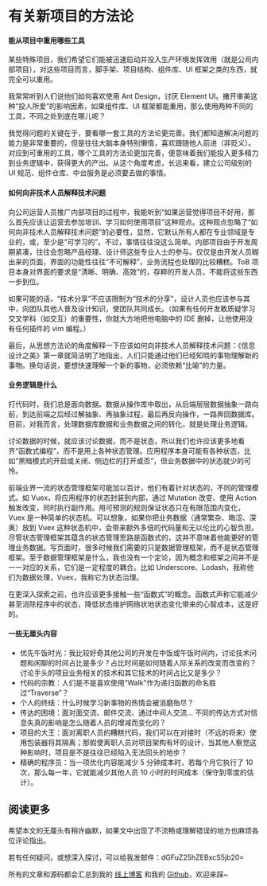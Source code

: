 # 有关新项目的方法论

#### 能从项目中重用哪些工具

某些特殊项目，我们希望它们能被迅速启动并投入生产环境发挥效用（就是公司内部项目），对这些项目而言，脚手架、项目结构、组件库、UI 框架之类的东西，就完全可以重用。

我常常听到人们说他们如何喜欢使用 Ant Design，讨厌 Element UI。撇开审美这种“投人所爱”的影响因素，如果组件库、UI 框架都能重用，那么使用两种不同的工具，不同之处到底在哪儿呢？

我觉得问题的关键在于，要看哪一套工具的方法论更完善。我们都知道解决问题的能力是非常重要的，但是往往大脑本身特别懒惰，喜欢跟随他人前进（非贬义）。对应到可重用的工具，哪个工具的方法论更加完善，便意味着我们能投入更多精力到业务逻辑中，获得更大的产出。从这个角度考虑，长远来看，建立公司级别的 UI 规范、组件仓库、中台服务是必须要去做的事情。

#### 如何向非技术人员解释技术问题

向公司运营人员推广内部项目的过程中，我能听到“如果运营觉得项目不好用，那么首先应该让运营去参加培训、学习如何使用项目”这种观点。这种观点忽略了“如何向非技术人员解释技术问题”的必要性，显然，它默认所有人都在专业领域是专业的，或，至少是“可学习的”。不过，事情往往没这么简单。内部项目由于开发周期紧凑，往往会忽略产品经理、设计师这些专业人士的参与。仅仅是由开发人员糊出来的页面，界面的功能性往往“不可解释”，业务流程也处理的比较糟糕。ToB 项目本身对界面的要求是“清晰、明确、高效”的，存粹的开发人员，不能将这些东西一步到位。

如果可能的话，“技术分享”不应该限制为“技术的分享”，设计人员也应该参与其中，向团队其他人普及设计知识，使团队共同成长。（如果有任何开发敢质疑学习交叉学科（如交互）的重要性，你就大方地把他电脑中的 IDE 删掉，让他使用没有任何插件的 vim 编程。）

最后，从思想方法论的角度解释一下应该如何向非技术人员解释技术问题：《信息设计之美》第一章就简洁明了地指出，人们只能通过他们已经知晓的事物理解新的事物。换句话说，要想快速理解一个新的事物，必须依赖“比喻”的力量。

#### 业务逻辑是什么

打代码时，我们总是面向数据。数据从操作库中取出，从后端层层数据抽象一路向前，到达前端之后经过解抽象、再抽象过程，最后再反向操作，一路奔回数据库。目前，对我而言，处理数据库数据和业务数据之间的转化，就是处理业务逻辑。

讨论数据的时候，就应该讨论数据，而不是状态，所以我们也许应该更多地看齐“函数式编程”，而不是用上各种状态管理。应用程序本身可能有各种状态，比如“黑暗模式的开启或关闭、侧边栏的打开或否”，但业务数据中的状态就少的可怜。

前端业界一流的状态管理框架可能加以百计，他们有着针对状态的，不同的管理模式。如 Vuex，将应用程序的状态封装到内部，通过 Mutation 改变、使用 Action 触发改变，同时执行副作用。用可预测的规则保证状态只在有限范围内变化，Vuex 是一种简单的状态机。可以想象，如果你把业务数据（通常繁杂、晦涩、深奥）放到 Vuex 这种状态机中，会带来额外多倍的代码量和无以伦比的心智负担。尽管状态管理框架其蕴含的状态管理思路是函数式的，这并不意味着他能更好的管理业务数据。写页面时，很多时候我们需要的只是数据管理框架，而不是状态管理框架。至于数据管理框架是什么，我也没有一个定论，因为概念和框架之间并不是一一对应的关系，它们是一定程度的耦合。比如 Underscore、Lodash，我称他们为数据处理，Vuex，我称它为状态治理。

在更深入探索之前，也许应该更多接触一些“函数式”的概念。函数式声称它能减少甚至消除程序中的状态，降低状态维护网络状地状态变化带来的心智成本，这是好的。

#### 一些无厘头内容

- 优先午饭时光：我比较好奇其他公司的开发在中饭或午饭时间内，讨论技术问题和闲聊的时间占比是多少？占比时间是如何随着人际关系的改变而改变的？讨论手头的项目业务相关的技术和其它技术的时间占比又是多少？
- 代码的宗教：人们是不是喜欢使用“Walk”作为递归函数的命名胜过“Traverse”？
- 个人的终结：什么时候学习新事物的热情会被消磨殆尽？
- 传达的困境：面对面交流、邮件交流、通过中间人交流... 不同的传达方式对信息失真的影响是怎么随着人员的增减而变化的？
- 项目的大王：面对离职人员的糟糕代码，我们可以在对接时（不远的将来）使用包装器将其隔离；那假使离职人员对项目架构有坏的设计，当其他人察觉这种影响时，项目是不是往往已经陷入无法回头的地步？
- 精确的程序员：当一项优化内容能减少 5 分钟成本时，若每个月它执行了 10 次，那么每一年，它就能减少其他人员 10 小时的时间成本（保守到零度的估计）。

## 阅读更多

希望本文的无厘头有稍许幽默，如果文中出现了不流畅或理解错误的地方也麻烦各位评论指出。<JJ><p>若有任何疑问，或想深入探讨，可以给我发邮件：dGFuZ25hZEBxcS5jb20=</p></JJ>

<JJ><p>所有的文章和源码都会汇总到我的 [线上博客](https://mgear-blogs.obs-website.cn-east-3.myhuaweicloud.com/) 和我的 [Github](https://github.com/Lionad-Morotar/blogs)，欢迎来踩~</p></JJ>
